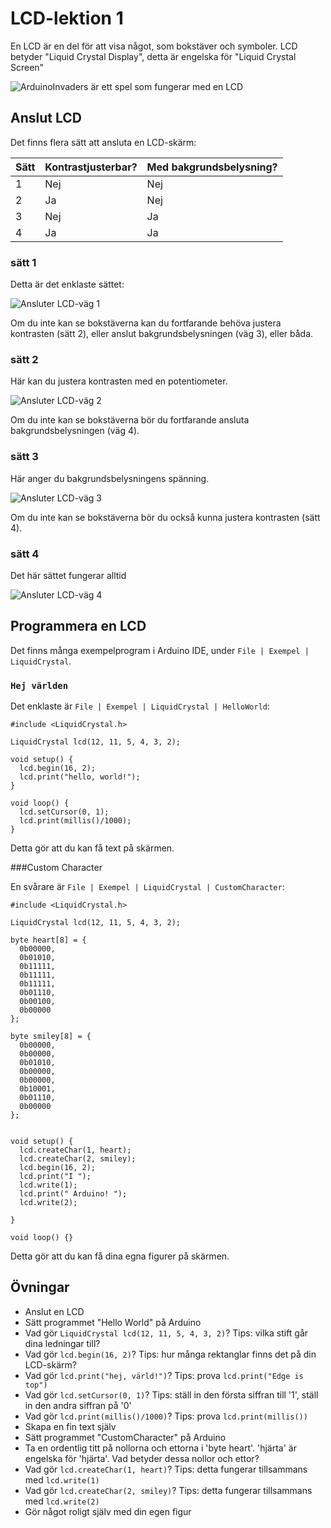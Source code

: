 # LCD-lektion 1

En LCD är en del för att visa något, som bokstäver och symboler.
LCD betyder "Liquid Crystal Display", detta är engelska för "Liquid Crystal Screen"

![ArduinoInvaders är ett spel som fungerar med en LCD](ArduinoInvaders.jpg)

## Anslut LCD

Det finns flera sätt att ansluta en LCD-skärm:

Sätt|Kontrastjusterbar?|Med bakgrundsbelysning?
---|---|---
1|Nej|Nej
2|Ja|Nej
3|Nej|Ja
4|Ja|Ja

### sätt 1

Detta är det enklaste sättet:

![Ansluter LCD-väg 1](LcdBreadboard1.png)

Om du inte kan se bokstäverna kan du fortfarande behöva justera kontrasten (sätt 2),
eller anslut bakgrundsbelysningen (väg 3), eller båda.

### sätt 2

Här kan du justera kontrasten med en potentiometer.

![Ansluter LCD-väg 2](LcdBreadboard2.png)

Om du inte kan se bokstäverna bör du fortfarande ansluta bakgrundsbelysningen (väg 4).

### sätt 3

Här anger du bakgrundsbelysningens spänning.

![Ansluter LCD-väg 3](LcdBreadboard3.png)

Om du inte kan se bokstäverna bör du också kunna justera kontrasten (sätt 4).

### sätt 4

Det här sättet fungerar alltid

![Ansluter LCD-väg 4](LcdBreadboard4.png)

## Programmera en LCD

Det finns många exempelprogram i Arduino IDE, under `File | Exempel | LiquidCrystal`.

### `Hej världen`

Det enklaste är `File | Exempel | LiquidCrystal | HelloWorld`:

```
#include <LiquidCrystal.h>

LiquidCrystal lcd(12, 11, 5, 4, 3, 2);

void setup() {
  lcd.begin(16, 2);
  lcd.print("hello, world!");
}

void loop() {
  lcd.setCursor(0, 1);
  lcd.print(millis()/1000);
}
```

Detta gör att du kan få text på skärmen.

###Custom Character

En svårare är `File | Exempel | LiquidCrystal | CustomCharacter`:

```
#include <LiquidCrystal.h>

LiquidCrystal lcd(12, 11, 5, 4, 3, 2);

byte heart[8] = {
  0b00000,
  0b01010,
  0b11111,
  0b11111,
  0b11111,
  0b01110,
  0b00100,
  0b00000
};

byte smiley[8] = {
  0b00000,
  0b00000,
  0b01010,
  0b00000,
  0b00000,
  0b10001,
  0b01110,
  0b00000
};


void setup() {
  lcd.createChar(1, heart);
  lcd.createChar(2, smiley);
  lcd.begin(16, 2);
  lcd.print("I "); 
  lcd.write(1);
  lcd.print(" Arduino! ");
  lcd.write(2);

}

void loop() {}
```

Detta gör att du kan få dina egna figurer på skärmen.

## Övningar

 * Anslut en LCD
 * Sätt programmet "Hello World" på Arduino
 * Vad gör `LiquidCrystal lcd(12, 11, 5, 4, 3, 2)`? Tips: vilka stift går dina ledningar till?
 * Vad gör `lcd.begin(16, 2)`? Tips: hur många rektanglar finns det på din LCD-skärm?
 * Vad gör `lcd.print("hej, värld!")`? Tips: prova `lcd.print("Edge is top")`
 * Vad gör `lcd.setCursor(0, 1)`? Tips: ställ in den första siffran till '1', ställ in den andra siffran på '0'
 * Vad gör `lcd.print(millis()/1000)`? Tips: prova `lcd.print(millis())`
 * Skapa en fin text själv
 * Sätt programmet "CustomCharacter" på Arduino
 * Ta en ordentlig titt på nollorna och ettorna i 'byte heart'. 'hjärta' är engelska för 'hjärta'. Vad betyder dessa nollor och ettor?
 * Vad gör `lcd.createChar(1, heart)`? Tips: detta fungerar tillsammans med `lcd.write(1)`
 * Vad gör `lcd.createChar(2, smiley)`? Tips: detta fungerar tillsammans med `lcd.write(2)`
 * Gör något roligt själv med din egen figur

